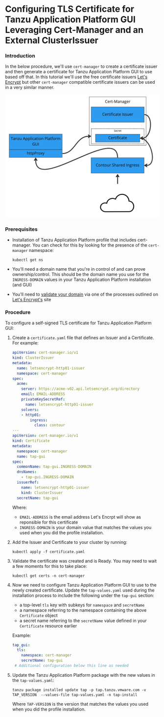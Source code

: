 # Configuring TLS Certificate for Tanzu Application Platform GUI Leveraging Cert-Manager and an External ClusterIssuer

### Introduction

In the below procedure, we'll use `cert-manager` to create a certificate issuer and then generate a certificate for Tanzu Application Platform GUI to use based off that. In this tutorial we'll use the free certificate issuers [Let's Encrypt](https://letsencrypt.org) but other `cert-manager` compatible certificate issuers can be used in a very similar manner.

![Tanzu Application Platform TLS Diagram](./images/TAP-GUI-TLS-CERT.jpg)

### Prerequisites

- Installation of Tanzu Application Platform profile that includes cert-manager. You can check for this by looking for the presence of the `cert-manager` namespace:

    ```console
    kubectl get ns
    ```

- You'll need a domain name that you're in control of and can prove ownership/control. This should be the domain name you use for the `INGRESS-DOMAIN` values in your Tanzu Application Platform installation (and GUI)
- You'll need to [validate your domain](https://letsencrypt.org/how-it-works/) via one of the processes outlined on [Let's Encrypt's](https://letsencrypt.org/getting-started/) site

### Procedure

To configure a self-signed TLS certificate for Tanzu Application Platform GUI:

1. Create a `certificate.yaml` file that defines an Issuer and a Certificate. For example:

    ```yaml
    apiVersion: cert-manager.io/v1
    kind: ClusterIssuer
    metadata:
      name: letsencrypt-http01-issuer
      namespace: cert-manager
    spec:
      acme:
        server: https://acme-v02.api.letsencrypt.org/directory
        email: EMAIL-ADDRESS
        privateKeySecretRef:
          name: letsencrypt-http01-issuer
        solvers:
        - http01:
            ingress:
              class: contour
    ---
    apiVersion: cert-manager.io/v1
    kind: Certificate
    metadata:
      namespace: cert-manager
      name: tap-gui
    spec:
      commonName: tap-gui.INGRESS-DOMAIN
      dnsNames:
        - tap-gui.INGRESS-DOMAIN
      issuerRef:
        name: letsencrypt-http01-issuer
        kind: ClusterIssuer
      secretName: tap-gui
   ```

   Where:
   - `EMAIL-ADDRESS` is the email address Let's Encrpt will show as reponsible for this certificate
   - `INGRESS-DOMAIN` is your domain value that matches the values you used when you did the profile installation.

1. Add the Issuer and Certificate to your cluster by running:

   ```console
   kubectl apply -f certificate.yaml
   ```

1. Validate the certificate was created and is Ready. You may need to wait a few moments for this to take place:
   ```console
   kubectl get certs -n cert-manager
   ```

1. Now we need to configure Tanzu Application Platform GUI to use to the newly created certificate. Update the `tap-values.yaml` used during the installation process to include the following under the `tap-gui` section:

   - a top-level `tls` key with subkeys for `namespace` and `secretName`
   - a namespace referring to the namespace containing the above `Certificate` object
   - a secret name referring to the `secretName` value defined in your `Certificate` resource earlier

   Example:

   ```yaml
   tap_gui:
     tls:
       namespace: cert-manager
       secretName: tap-gui
    # Additional configuration below this line as needed
   ```

1. Update the Tanzu Application Platform package with the new values in the `tap-values.yaml`:

    ```console
    tanzu package installed update tap -p tap.tanzu.vmware.com -v TAP_VERSION  --values-file tap-values.yaml -n tap-install
    ```

   Where `TAP-VERSION` is the version that matches the values you used when you did the profile installation.
